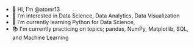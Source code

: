 - 👋 Hi, I’m @atomr13
- 👀 I’m interested in Data Science, Data Analytics, Data Visualization
- 🌱 I’m currently learning Python for Data Science,
- 📚 I'm currently practicing on topics; pandas, NumPy, Matplotlib, SQL, and Machine Learning
<!---
atomr13/atomr13 is a ✨ special ✨ repository because its `README.md` (this file) appears on your GitHub profile.
You can click the Preview link to take a look at your changes.
--->
